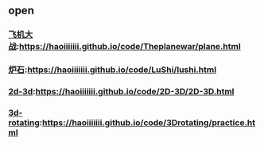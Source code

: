 ## open

### [飞机大战](https://haoiiiiiii.github.io/code/Theplanewar/plane.html):https://haoiiiiiii.github.io/code/Theplanewar/plane.html

### [炉石](https://haoiiiiiii.github.io/code/LuShi/lushi.html):https://haoiiiiiii.github.io/code/LuShi/lushi.html

### [2d-3d](https://haoiiiiiii.github.io/code/2D-3D/2D-3D.html):https://haoiiiiiii.github.io/code/2D-3D/2D-3D.html

### [3d-rotating](https://haoiiiiiii.github.io/code/3Drotating/practice.html):https://haoiiiiiii.github.io/code/3Drotating/practice.html